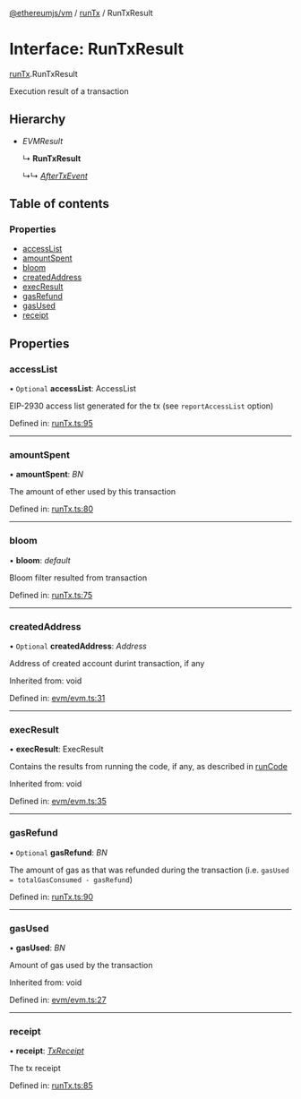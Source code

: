 [@ethereumjs/vm](../README.md) / [runTx](../modules/runtx.md) / RunTxResult

# Interface: RunTxResult

[runTx](../modules/runtx.md).RunTxResult

Execution result of a transaction

## Hierarchy

* *EVMResult*

  ↳ **RunTxResult**

  ↳↳ [*AfterTxEvent*](runtx.aftertxevent.md)

## Table of contents

### Properties

- [accessList](runtx.runtxresult.md#accesslist)
- [amountSpent](runtx.runtxresult.md#amountspent)
- [bloom](runtx.runtxresult.md#bloom)
- [createdAddress](runtx.runtxresult.md#createdaddress)
- [execResult](runtx.runtxresult.md#execresult)
- [gasRefund](runtx.runtxresult.md#gasrefund)
- [gasUsed](runtx.runtxresult.md#gasused)
- [receipt](runtx.runtxresult.md#receipt)

## Properties

### accessList

• `Optional` **accessList**: AccessList

EIP-2930 access list generated for the tx (see `reportAccessList` option)

Defined in: [runTx.ts:95](https://github.com/ethereumjs/ethereumjs-monorepo/blob/master/packages/vm/lib/runTx.ts#L95)

___

### amountSpent

• **amountSpent**: *BN*

The amount of ether used by this transaction

Defined in: [runTx.ts:80](https://github.com/ethereumjs/ethereumjs-monorepo/blob/master/packages/vm/lib/runTx.ts#L80)

___

### bloom

• **bloom**: *default*

Bloom filter resulted from transaction

Defined in: [runTx.ts:75](https://github.com/ethereumjs/ethereumjs-monorepo/blob/master/packages/vm/lib/runTx.ts#L75)

___

### createdAddress

• `Optional` **createdAddress**: *Address*

Address of created account durint transaction, if any

Inherited from: void

Defined in: [evm/evm.ts:31](https://github.com/ethereumjs/ethereumjs-monorepo/blob/master/packages/vm/lib/evm/evm.ts#L31)

___

### execResult

• **execResult**: ExecResult

Contains the results from running the code, if any, as described in [runCode](../classes/index.default.md#runcode)

Inherited from: void

Defined in: [evm/evm.ts:35](https://github.com/ethereumjs/ethereumjs-monorepo/blob/master/packages/vm/lib/evm/evm.ts#L35)

___

### gasRefund

• `Optional` **gasRefund**: *BN*

The amount of gas as that was refunded during the transaction (i.e. `gasUsed = totalGasConsumed - gasRefund`)

Defined in: [runTx.ts:90](https://github.com/ethereumjs/ethereumjs-monorepo/blob/master/packages/vm/lib/runTx.ts#L90)

___

### gasUsed

• **gasUsed**: *BN*

Amount of gas used by the transaction

Inherited from: void

Defined in: [evm/evm.ts:27](https://github.com/ethereumjs/ethereumjs-monorepo/blob/master/packages/vm/lib/evm/evm.ts#L27)

___

### receipt

• **receipt**: [*TxReceipt*](../modules/types.md#txreceipt)

The tx receipt

Defined in: [runTx.ts:85](https://github.com/ethereumjs/ethereumjs-monorepo/blob/master/packages/vm/lib/runTx.ts#L85)

